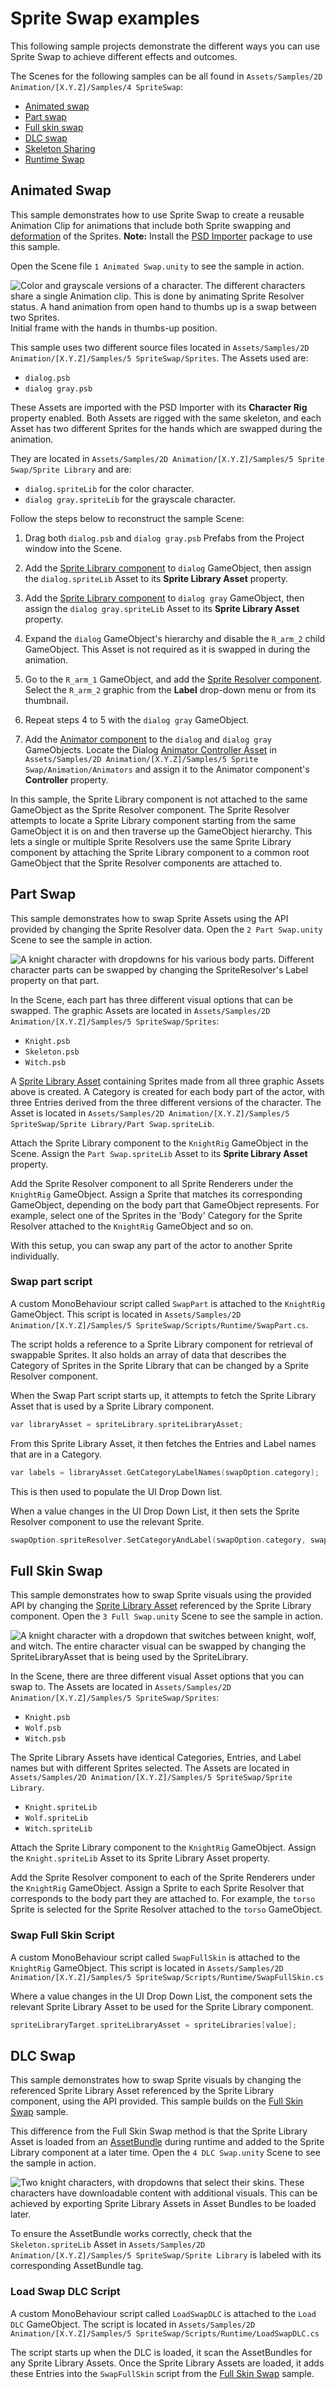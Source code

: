 # Sprite Swap examples
This following sample projects demonstrate the different ways you can use Sprite Swap to achieve different effects and outcomes.

The Scenes for the following samples can be all found in `Assets/Samples/2D Animation/[X.Y.Z]/Samples/4 SpriteSwap`:

- [Animated swap](#animated-swap)
- [Part swap](#part-swap)
- [Full skin swap](#full-skin-swap)
- [DLC swap](#dlc-swap)
- [Skeleton Sharing](ex-skeleton-sharing.md)
- [Runtime Swap](ex-runtime-swap.md)

## Animated Swap
This sample demonstrates how to use Sprite Swap to create a reusable Animation Clip for animations that include both Sprite swapping and [deformation](SpriteSkin.md) of the Sprites. **Note:** Install the [PSD Importer](https://docs.unity3d.com/Packages/com.unity.2d.psdimporter@latest) package to use this sample.

Open the Scene file `1 Animated Swap.unity` to see the sample in action.

![Color and grayscale versions of a character. The different characters share a single Animation clip. This is done by animating Sprite Resolver status. A hand animation from open hand to thumbs up is a swap between two Sprites.](images/2D-animation-samples-spriteswap-animated1.png)<br/>Initial frame with the hands in thumbs-up position.

This sample uses two different source files located in `Assets/Samples/2D Animation/[X.Y.Z]/Samples/5 SpriteSwap/Sprites`. The Assets used are:

- `dialog.psb`
- `dialog gray.psb`

These Assets are imported with the PSD Importer with its **Character Rig** property enabled. Both Assets are rigged with the same skeleton, and each Asset has two different Sprites for the hands which are swapped during the animation.

They are located in `Assets/Samples/2D Animation/[X.Y.Z]/Samples/5 Sprite Swap/Sprite Library` and are:

- `dialog.spriteLib` for the color character.
- `dialog gray.spriteLib` for the grayscale character.

Follow the steps below to reconstruct the sample Scene:

1. Drag both `dialog.psb` and `dialog gray.psb` Prefabs from the Project window into the Scene.

2. Add the [Sprite Library component](SL-component.md) to `dialog` GameObject, then assign the `dialog.spriteLib` Asset to its **Sprite Library Asset** property.

3. Add the [Sprite Library component](SL-component.md) to `dialog gray` GameObject, then assign the `dialog gray.spriteLib` Asset to its **Sprite Library Asset** property.

4. Expand the `dialog` GameObject's hierarchy and disable the `R_arm_2` child GameObject. This Asset is not required as it is swapped in during the animation.

5. Go to the `R_arm_1` GameObject, and add the [Sprite Resolver component](SL-Resolver.md). Select the `R_arm_2` graphic from the **Label** drop-down menu or from its thumbnail.

6. Repeat steps 4 to 5 with the `dialog gray` GameObject.

7. Add the [Animator component](https://docs.unity3d.com/Manual/class-Animator.html) to the `dialog` and `dialog gray` GameObjects. Locate the Dialog [Animator Controller Asset](https://docs.unity3d.com/Manual/Animator.html) in `Assets/Samples/2D Animation/[X.Y.Z]/Samples/5 Sprite Swap/Animation/Animators` and assign it to the Animator component's **Controller** property.

In this sample, the Sprite Library component is not attached to the same GameObject as the Sprite Resolver component. The Sprite Resolver attempts to locate a Sprite Library component starting from the same GameObject it is on and then traverse up the GameObject hierarchy. This lets a single or multiple Sprite Resolvers use the same Sprite Library component by attaching the Sprite Library component to a common root GameObject that the Sprite Resolver components are attached to.

## Part Swap
This sample demonstrates how to swap Sprite Assets using the API provided by changing the Sprite Resolver data. Open the `2 Part Swap.unity` Scene to see the sample in action.

![A knight character with dropdowns for his various body parts. Different character parts can be swapped by changing the SpriteResolver's Label property on that part.](images/2D-animation-samples-partswap-Scene.png)

In the Scene, each part has three different visual options that can be swapped. The graphic Assets are located in `Assets/Samples/2D Animation/[X.Y.Z]/Samples/5 SpriteSwap/Sprites`:

- `Knight.psb`
- `Skeleton.psb`
- `Witch.psb`

A [Sprite Library Asset](SL-Asset.md) containing Sprites made from all three graphic Assets above is created. A Category is created for each body part of the actor, with three Entries derived from the three different versions of the character. The Asset is located in `Assets/Samples/2D Animation/[X.Y.Z]/Samples/5 SpriteSwap/Sprite Library/Part Swap.spriteLib`.

Attach the Sprite Library component to the `KnightRig` GameObject in the Scene. Assign the `Part Swap.spriteLib` Asset to its **Sprite Library Asset** property.

Add the Sprite Resolver component to all Sprite Renderers under the `KnightRig` GameObject. Assign a Sprite that matches its corresponding GameObject, depending on the body part that GameObject represents. For example, select one of the Sprites in the 'Body' Category for the Sprite Resolver attached to the `KnightRig` GameObject and so on.

With this setup, you can swap any part of the actor to another Sprite individually.

### Swap part script
A custom MonoBehaviour script called `SwapPart` is attached to the `KnightRig` GameObject. This script is located in `Assets/Samples/2D Animation/[X.Y.Z]/Samples/5 SpriteSwap/Scripts/Runtime/SwapPart.cs`.

The script holds a reference to a Sprite Library component for retrieval of swappable Sprites. It also holds an array of data that describes the Category of Sprites in the Sprite Library that can be changed by a Sprite Resolver component.

When the Swap Part script starts up, it attempts to fetch the Sprite Library Asset that is used by a Sprite Library component.

```c++
var libraryAsset = spriteLibrary.spriteLibraryAsset;
```
From this Sprite Library Asset, it then fetches the Entries and Label names that are in a Category.

```c++
var labels = libraryAsset.GetCategoryLabelNames(swapOption.category);
```
This is then used to populate the UI Drop Down list.

When a value changes in the UI Drop Down List, it then sets the Sprite Resolver component to use the relevant Sprite.

```c++
swapOption.spriteResolver.SetCategoryAndLabel(swapOption.category, swapOption.dropdown.options[x].text);
```

## Full Skin Swap
This sample demonstrates how to swap Sprite visuals using the provided API by changing the [Sprite Library Asset](SL-Asset.md) referenced by the Sprite Library component. Open the `3 Full Swap.unity` Scene to see the sample in action.

![A knight character with a dropdown that switches between knight, wolf, and witch. The entire character visual can be swapped by changing the SpriteLibraryAsset that is being used by the SpriteLibrary.](images/2D-animation-samples-fullswap-scene.png)

In the Scene, there are three different visual Asset options that you can swap to. The Assets are located in `Assets/Samples/2D Animation/[X.Y.Z]/Samples/5 SpriteSwap/Sprites`:

- `Knight.psb`
- `Wolf.psb`
- `Witch.psb`

The Sprite Library Assets have identical Categories, Entries, and Label names but with different Sprites selected. The Assets are located in `Assets/Samples/2D Animation/[X.Y.Z]/Samples/5 SpriteSwap/Sprite Library`.

- `Knight.spriteLib`
- `Wolf.spriteLib`
- `Witch.spriteLib`

Attach the Sprite Library component to the `KnightRig` GameObject. Assign the `Knight.spriteLib` Asset to its Sprite Library Asset property.

Add the Sprite Resolver component to each of the Sprite Renderers under the `KnightRig` GameObject. Assign a Sprite to each Sprite Resolver that corresponds to the body part they are attached to. For example, the `torso` Sprite is selected for the Sprite Resolver attached to the `torso` GameObject.

### Swap Full Skin Script
A custom MonoBehaviour script called `SwapFullSkin` is attached to the` KnightRig` GameObject. This script is located in `Assets/Samples/2D Animation/[X.Y.Z]/Samples/5 SpriteSwap/Scripts/Runtime/SwapFullSkin.cs`

Where a value changes in the UI Drop Down List, the component sets the relevant Sprite Library Asset to be used for the Sprite Library component.

```c++
spriteLibraryTarget.spriteLibraryAsset = spriteLibraries[value];
```

## DLC Swap
This sample demonstrates how to swap Sprite visuals by changing the referenced Sprite Library Asset referenced by the Sprite Library component, using the API provided. This sample builds on the [Full Skin Swap](#full-skin-swap) sample.

This difference from the Full Skin Swap method is that the Sprite Library Asset is loaded from an [AssetBundle](https://docs.unity3d.com/Manual/AssetBundlesIntro.html) during runtime and added to the Sprite Library component at a later time. Open the  `4 DLC Swap.unity` Scene to see the sample in action.

![Two knight characters, with dropdowns that select their skins. These characters have downloadable content with additional visuals. This can be achieved by exporting Sprite Library Assets in Asset Bundles to be loaded later.](images/2D-animation-samples-DLCswap-scene.png)

To ensure the AssetBundle works correctly, check that the `Skeleton.spriteLib` Asset in `Assets/Samples/2D Animation/[X.Y.Z]/Samples/5 SpriteSwap/Sprite Library` is labeled with its corresponding AssetBundle tag.

### Load Swap DLC Script
A custom MonoBehaviour script called `LoadSwapDLC` is attached to the `Load DLC` GameObject. The script is located in `Assets/Samples/2D Animation/[X.Y.Z]/Samples/5 SpriteSwap/Scripts/Runtime/LoadSwapDLC.cs`

The script starts up when the DLC is loaded, it scan the AssetBundles for any Sprite Library Assets. Once the Sprite Library Assets are loaded, it adds these Entries into the `SwapFullSkin` script from the [Full Skin Swap](#full-skin-swap) sample.